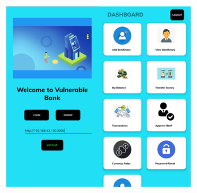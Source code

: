 <meta property='twitter:title' content="Damn Vulnerable Bank Guide"/>
<meta property='twitter:image' content="https://rewanthtammana.com/damn-vulnerable-bank/images/ui.jpg"/>
<meta name="twitter:card" content="summary_large_image"/>

![Splash screen here](images/ui.jpg)
